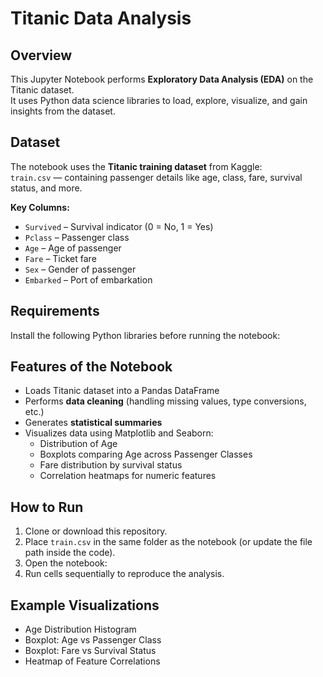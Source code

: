 # Titanic Data Analysis
##  Overview
This Jupyter Notebook performs **Exploratory Data Analysis (EDA)** on the Titanic dataset.  
It uses Python data science libraries to load, explore, visualize, and gain insights from the dataset.

##  Dataset
The notebook uses the **Titanic training dataset** from Kaggle:  
`train.csv` — containing passenger details like age, class, fare, survival status, and more.

**Key Columns:**
- `Survived` – Survival indicator (0 = No, 1 = Yes)
- `Pclass` – Passenger class
- `Age` – Age of passenger
- `Fare` – Ticket fare
- `Sex` – Gender of passenger
- `Embarked` – Port of embarkation

##  Requirements
Install the following Python libraries before running the notebook:

## Features of the Notebook
- Loads Titanic dataset into a Pandas DataFrame
- Performs **data cleaning** (handling missing values, type conversions, etc.)
- Generates **statistical summaries**
- Visualizes data using Matplotlib and Seaborn:
  - Distribution of Age
  - Boxplots comparing Age across Passenger Classes
  - Fare distribution by survival status
  - Correlation heatmaps for numeric features

## How to Run
1. Clone or download this repository.
2. Place `train.csv` in the same folder as the notebook (or update the file path inside the code).
3. Open the notebook:
4. Run cells sequentially to reproduce the analysis.

## Example Visualizations
- Age Distribution Histogram
- Boxplot: Age vs Passenger Class
- Boxplot: Fare vs Survival Status
- Heatmap of Feature Correlations

